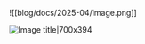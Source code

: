 

![[blog/docs/2025-04/image.png]]



![Image title|700x394](https://www.codelikethewind.org/content/images/size/w2000/2022/05/hello_world.png)



